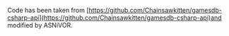 
Code has been taken from [https://github.com/Chainsawkitten/gamesdb-csharp-api](https://github.com/Chainsawkitten/gamesdb-csharp-api)and modified by ASNiVOR.


